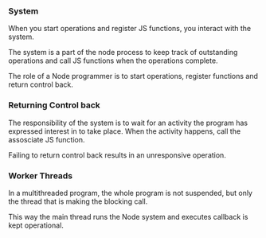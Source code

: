 ### System

When you start operations and register JS functions,
you interact with the system.

The system is a part of the node process to keep track of outstanding operations and call JS functions when the operations complete.

The role of a Node programmer is to start operations,
register functions and return control back.

### Returning Control back

The responsibility of the system is to wait for an activity the program has expressed interest in to take place. When the activity happens, call the assosciate JS function.

Failing to return control back results in an unresponsive operation.

### Worker Threads

In a multithreaded program, the whole program is not suspended, but only the thread that is making the blocking call.

This way the main thread runs the Node system and executes callback is kept operational.

